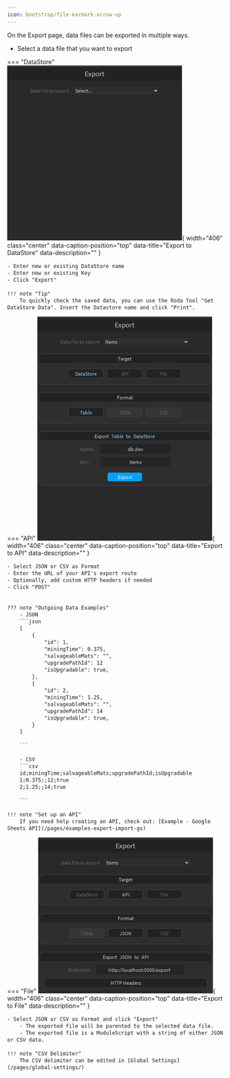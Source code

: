 ```yaml
---
icon: bootstrap/file-earmark-arrow-up
---
```


On the Export page, data files can be exported in multiple ways.

- Select a data file that you want to export

=== "DataStore"
    ![Export to DataStore](/img/export-datastore.gif){ width="406" class="center" data-caption-position="top" data-title="Export to DataStore" data-description="" }

    - Enter new or existing DataStore name
    - Enter new or existing Key
    - Click "Export" 

    !!! note "Tip"
        To quickly check the saved data, you can use the Roda Tool "Get DataStore Data". Insert the Datastore name and click "Print".

=== "API"
    ![Export to API](/img/export-api.gif){ width="406" class="center" data-caption-position="top" data-title="Export to API" data-description="" }

    - Select JSON or CSV as Format
    - Enter the URL of your API's export route
    - Optionally, add custom HTTP headers if needed
    - Click "POST"


    ??? note "Outgoing Data Examples"
        - JSON
        ```json
        [
            {
                "id": 1,
                "miningTime": 0.375,
                "salvageableMats": "",
                "upgradePathId": 12
                "isUpgradable": true,
            },
            {
                "id": 2,
                "miningTime": 1.25,
                "salvageableMats": "",
                "upgradePathId": 14
                "isUpgradable": true,
            }
        ]

        ```

        - CSV
        ```csv
        id;miningTime;salvageableMats;upgradePathId;isUpgradable
        1;0.375;;12;true
        2;1.25;;14;true

        ```

    !!! note "Set up an API"
        If you need help creating an API, check out: [Example - Google Sheets API](/pages/examples-export-import-gs)

=== "File"
    ![Export to File](/img/export-file.gif){ width="406" class="center" data-caption-position="top" data-title="Export to File" data-description="" }
    
    - Select JSON or CSV as Format and click "Export"
        - The exported file will be parented to the selected data file.
        - The exported file is a ModuleScript with a string of either JSON or CSV data.
    
    !!! note "CSV Delimiter"
        The CSV delimiter can be edited in [Global Settings](/pages/global-settings/)